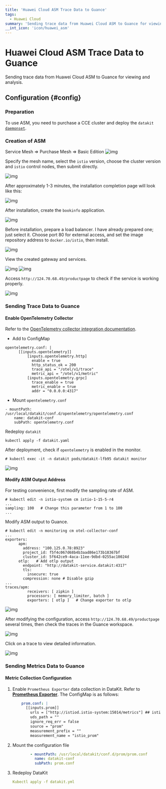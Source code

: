 ```yaml
---
title: 'Huawei Cloud ASM Trace Data to Guance'
tags: 
  - Huawei Cloud
summary: 'Sending trace data from Huawei Cloud ASM to Guance for viewing and analysis.'
__int_icon: 'icon/huawei_asm'
---
```


<!-- markdownlint-disable MD025 -->
# Huawei Cloud ASM Trace Data to Guance
<!-- markdownlint-enable -->

Sending trace data from Huawei Cloud ASM to Guance for viewing and analysis.

## Configuration {#config}

### Preparation
To use ASM, you need to purchase a CCE cluster and deploy the `datakit` [`daemonset`](https://docs.guance.com/datakit/datakit-daemonset-deploy/).

### Creation of ASM
Service Mesh => Purchase Mesh => Basic Edition
![img](imgs/huawei_asm/huawei_asm.png)

Specify the mesh name, select the `istio` version, choose the cluster version and `istio` control nodes, then submit directly.

![img](imgs/huawei_asm/huawei_asm01.png)

After approximately 1-3 minutes, the installation completion page will look like this:

![img](imgs/huawei_asm/huawei_asm02.png)

After installation, create the `bookinfo` application.

![img](imgs/huawei_asm/huawei_asm03.png)

Before installation, prepare a load balancer. I have already prepared one; just select it. Choose port 80 for external access, and set the image repository address to `docker.io/istio`, then install.

![img](imgs/huawei_asm/huawei_asm04.png)

View the created gateway and services.

![img](imgs/huawei_asm/huawei_asm05.png)
![img](imgs/huawei_asm/huawei_asm06.png)

Access `http://124.70.68.49/productpage` to check if the service is working properly.

![img](imgs/huawei_asm/huawei_asm07.png)

### Sending Trace Data to Guance

#### Enable OpenTelemetry Collector

Refer to the [OpenTelemetry collector integration documentation](https://docs.guance.com/datakit/opentelemetry/).

- Add to ConfigMap

```shell
opentelemetry.conf: |
      [[inputs.opentelemetry]]
          [inputs.opentelemetry.http]
            enable = true
            http_status_ok = 200
            trace_api = "/otel/v1/trace"
            metric_api = "/otel/v1/metric"
          [inputs.opentelemetry.grpc]
            trace_enable = true
            metric_enable = true
            addr = "0.0.0.0:4317"
```

- Mount `opentelemetry.conf`

```shell
- mountPath: /usr/local/datakit/conf.d/opentelemetry/opentelemetry.conf
    name: datakit-conf
    subPath: opentelemetry.conf
```

Redeploy `datakit`

```shell
kubectl apply -f datakit.yaml
```

After deployment, check if `opentelemetry` is enabled in the monitor.

```shell
# kubectl exec -it -n datakit pods/datakit-lfb95 datakit monitor
```

![img](imgs/huawei_asm/huawei_asm08.png)

#### Modify ASM Output Address

For testing convenience, first modify the sampling rate of ASM.

```shell
# kubectl edit -n istio-system cm istio-1-15-5-r4
...
sampling: 100   # Change this parameter from 1 to 100
...
```

Modify ASM output to Guance.

```shell
# kubectl edit -n monitoring cm otel-collector-conf
...
exporters:
      apm:
        address: "100.125.0.78:8923"
        project_id: f5f4c067d68b4b3aad86e173b18367bf
        cluster_id: 5f642ce9-4aca-11ee-9dbd-0255ac10024d
      otlp:   # Add otlp output
        endpoint: "http://datakit-service.datakit:4317"
        tls:
          insecure: true
        compression: none # Disable gzip
...
traces/apm:
          receivers: [ zipkin ]
          processors: [ memory_limiter, batch ]
          exporters: [ otlp ]   # Change exporter to otlp
```

![img](imgs/huawei_asm/huawei_asm09.png)

After modifying the configuration, access `http://124.70.68.49/productpage` several times, then check the traces in the Guance workspace.

![img](imgs/huawei_asm/huawei_asm10.png)

Click on a trace to view detailed information.

![img](imgs/huawei_asm/huawei_asm11.png)

### Sending Metrics Data to Guance
#### Metric Collection Configuration

1. Enable `Prometheus Exporter` data collection in DataKit. Refer to [**Prometheus Exporter**](https://docs.guance.com/integrations/prom/#__tabbed_1_2). The ConfigMap is as follows:

   ``` yaml
       prom.conf: |
         [[inputs.prom]]
           urls = ["http://istiod.istio-system:15014/metrics"] ## istiod address
           uds_path = ""
           ignore_req_err = false
           source = "prom"
           measurement_prefix = ""
           measurement_name = "istio_prom"
   ```

2. Mount the configuration file

   ``` yaml
           - mountPath: /usr/local/datakit/conf.d/prom/prom.conf
             name: datakit-conf
             subPath: prom.conf
   ```

3. Redeploy DataKit

   ``` yaml
   Kubectl apply -f datakit.yml 
   ```